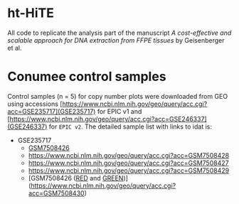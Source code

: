 # ht-HiTE
All code to replicate the analysis part of the manuscript _A cost-effective and scalable approach for DNA extraction from FFPE tissues_ by Geisenberger et al. 

# Conumee control samples
Control samples (n = 5) for copy number plots were downloaded from GEO using accessions [https://www.ncbi.nlm.nih.gov/geo/query/acc.cgi?acc=GSE235717](GSE235717) for EPIC v1 and [https://www.ncbi.nlm.nih.gov/geo/query/acc.cgi?acc=GSE246337](GSE246337) for `EPIC v2`. The detailed sample list with links to idat is:

* GSE235717 
  * [GSM7508426](https://www.ncbi.nlm.nih.gov/geo/query/acc.cgi?acc=GSM7508426)
  * https://www.ncbi.nlm.nih.gov/geo/query/acc.cgi?acc=GSM7508428
  * https://www.ncbi.nlm.nih.gov/geo/query/acc.cgi?acc=GSM7508427
  * https://www.ncbi.nlm.nih.gov/geo/query/acc.cgi?acc=GSM7508429
  * [GSM7508426 ([RED]() and [GREEN]())](https://www.ncbi.nlm.nih.gov/geo/query/acc.cgi?acc=GSM7508430)

